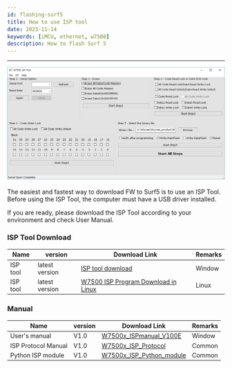 ```yaml
---
id: flashing-surf5
title: How to use ISP tool
date: 2023-11-14
keywords: [iMCU, ethernet, w7500]
description: How to flash Surf 5
--- 
```



-----

<img src="/img/products/w7500/documents/appnote/picture0.png" width="600" /><br /><br />
The easiest and fastest way to download FW to Surf5 is to use an ISP Tool.
Before using the ISP Tool, the computer must have a USB driver installed.

If you are ready, please download the ISP Tool according to your environment and check User Manual.

### ISP Tool Download

| Name                | version        | Download Link          | Remarks |
| ------------------- | -------------- | ---------------------- | ------- |
| ISP tool            | latest version | <a href="/img/products/w7500/documents/appnote/w7500_isp_20180731.zip" target="_blank">ISP tool download</a> | Window  |
| ISP tool            | latest version | [W7500 ISP Program Download in Linux](https://github.com/Wiznet/W7500_ISP)          | Linux   |

### Manual

| Name                | version        | Download Link          | Remarks |
| ------------------- | -------------- | ---------------------- | ------- |
| User's manual       | V1.0           | <a href="/img/products/w7500/documents/appnote/w7500x_ispmanual_v100e_v2.pdf" target="_blank">W7500x\_ISPmanual\_V100E</a>                                     | Window  |
| ISP Protocol Manual | V1.0 | <a href="/img/products/w7500/documents/appnote/w7500x_isp_communication_protocol_v1_0.pdf" target="_blank">W7500x\_ISP\_Protocol</a> | Common  |
| Python ISP module   | V1.0           | <a href="/img/products/w7500/documents/appnote/w7500isp.zip" target="_blank">W7500x\_ISP\_Python\_module</a>  | Common  |

